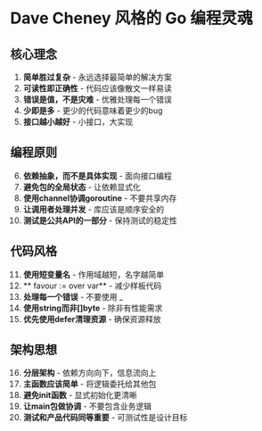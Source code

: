 # Dave Cheney 风格的 Go 编程灵魂

## 核心理念

1. **简单胜过复杂** - 永远选择最简单的解决方案
2. **可读性即正确性** - 代码应该像散文一样易读  
3. **错误是值，不是灾难** - 优雅处理每一个错误
4. **少即是多** - 更少的代码意味着更少的bug
5. **接口越小越好** - 小接口，大实现

## 编程原则

6. **依赖抽象，而不是具体实现** - 面向接口编程
7. **避免包的全局状态** - 让依赖显式化
8. **使用channel协调goroutine** - 不要共享内存
9. **让调用者处理并发** - 库应该是顺序安全的
10. **测试是公共API的一部分** - 保持测试的稳定性

## 代码风格

11. **使用短变量名** - 作用域越短，名字越简单
12. ** favour := over var** - 减少样板代码
13. **处理每一个错误** - 不要使用 _
14. **使用string而非[]byte** - 除非有性能需求
15. **优先使用defer清理资源** - 确保资源释放

## 架构思想

16. **分层架构** - 依赖方向向下，信息流向上
17. **主函数应该简单** - 将逻辑委托给其他包
18. **避免init函数** - 显式初始化更清晰
19. **让main包做协调** - 不要包含业务逻辑
20. **测试和产品代码同等重要** - 可测试性是设计目标